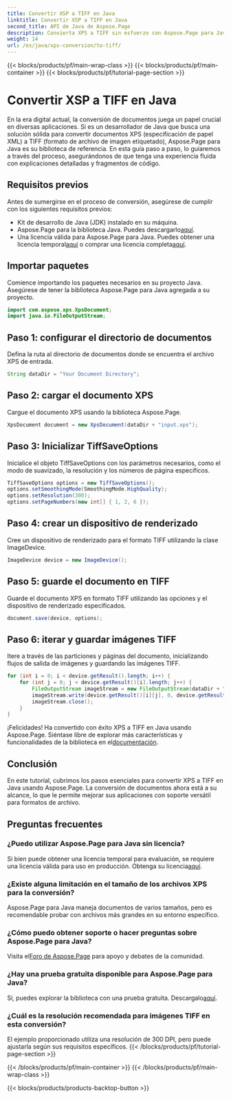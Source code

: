 ```yaml
---
title: Convertir XSP a TIFF en Java
linktitle: Convertir XSP a TIFF en Java
second_title: API de Java de Aspose.Page
description: Convierta XPS a TIFF sin esfuerzo con Aspose.Page para Java. Siga nuestra guía paso a paso para una integración perfecta. ¡Descargar ahora!
weight: 14
url: /es/java/xps-conversion/to-tiff/
---
```


{{< blocks/products/pf/main-wrap-class >}}
{{< blocks/products/pf/main-container >}}
{{< blocks/products/pf/tutorial-page-section >}}

# Convertir XSP a TIFF en Java

En la era digital actual, la conversión de documentos juega un papel crucial en diversas aplicaciones. Si es un desarrollador de Java que busca una solución sólida para convertir documentos XPS (especificación de papel XML) a TIFF (formato de archivo de imagen etiquetado), Aspose.Page para Java es su biblioteca de referencia. En esta guía paso a paso, lo guiaremos a través del proceso, asegurándonos de que tenga una experiencia fluida con explicaciones detalladas y fragmentos de código.
## Requisitos previos
Antes de sumergirse en el proceso de conversión, asegúrese de cumplir con los siguientes requisitos previos:
- Kit de desarrollo de Java (JDK) instalado en su máquina.
-  Aspose.Page para la biblioteca Java. Puedes descargarlo[aquí](https://releases.aspose.com/page/java/).
-  Una licencia válida para Aspose.Page para Java. Puedes obtener una licencia temporal[aquí](https://purchase.aspose.com/temporary-license/) o comprar una licencia completa[aquí](https://purchase.aspose.com/buy).
## Importar paquetes
Comience importando los paquetes necesarios en su proyecto Java. Asegúrese de tener la biblioteca Aspose.Page para Java agregada a su proyecto.
```java
import com.aspose.xps.XpsDocument;
import java.io.FileOutputStream;
```
## Paso 1: configurar el directorio de documentos
Defina la ruta al directorio de documentos donde se encuentra el archivo XPS de entrada.
```java
String dataDir = "Your Document Directory";
```
## Paso 2: cargar el documento XPS
Cargue el documento XPS usando la biblioteca Aspose.Page.
```java
XpsDocument document = new XpsDocument(dataDir + "input.xps");
```
## Paso 3: Inicializar TiffSaveOptions
Inicialice el objeto TiffSaveOptions con los parámetros necesarios, como el modo de suavizado, la resolución y los números de página específicos.
```java
TiffSaveOptions options = new TiffSaveOptions();
options.setSmoothingMode(SmoothingMode.HighQuality);
options.setResolution(300);
options.setPageNumbers(new int[] { 1, 2, 6 });
```
## Paso 4: crear un dispositivo de renderizado
Cree un dispositivo de renderizado para el formato TIFF utilizando la clase ImageDevice.
```java
ImageDevice device = new ImageDevice();
```
## Paso 5: guarde el documento en TIFF
Guarde el documento XPS en formato TIFF utilizando las opciones y el dispositivo de renderizado especificados.
```java
document.save(device, options);
```
## Paso 6: iterar y guardar imágenes TIFF
Itere a través de las particiones y páginas del documento, inicializando flujos de salida de imágenes y guardando las imágenes TIFF.
```java
for (int i = 0; i < device.getResult().length; i++) {
    for (int j = 0; j < device.getResult()[i].length; j++) {
        FileOutputStream imageStream = new FileOutputStream(dataDir + "XPStoTIFF" + "_" + (i + 1) + "_" + (j + 1) + ".tif");
        imageStream.write(device.getResult()[i][j], 0, device.getResult()[i][j].length);
        imageStream.close();
    }
}
```
 ¡Felicidades! Ha convertido con éxito XPS a TIFF en Java usando Aspose.Page. Siéntase libre de explorar más características y funcionalidades de la biblioteca en el[documentación](https://reference.aspose.com/page/java/).
## Conclusión
En este tutorial, cubrimos los pasos esenciales para convertir XPS a TIFF en Java usando Aspose.Page. La conversión de documentos ahora está a su alcance, lo que le permite mejorar sus aplicaciones con soporte versátil para formatos de archivo.
## Preguntas frecuentes
### ¿Puedo utilizar Aspose.Page para Java sin licencia?
 Si bien puede obtener una licencia temporal para evaluación, se requiere una licencia válida para uso en producción. Obtenga su licencia[aquí](https://purchase.aspose.com/buy).
### ¿Existe alguna limitación en el tamaño de los archivos XPS para la conversión?
Aspose.Page para Java maneja documentos de varios tamaños, pero es recomendable probar con archivos más grandes en su entorno específico.
### ¿Cómo puedo obtener soporte o hacer preguntas sobre Aspose.Page para Java?
 Visita el[Foro de Aspose.Page](https://forum.aspose.com/c/page/39) para apoyo y debates de la comunidad.
### ¿Hay una prueba gratuita disponible para Aspose.Page para Java?
 Sí, puedes explorar la biblioteca con una prueba gratuita. Descargalo[aquí](https://releases.aspose.com/).
### ¿Cuál es la resolución recomendada para imágenes TIFF en esta conversión?
El ejemplo proporcionado utiliza una resolución de 300 DPI, pero puede ajustarla según sus requisitos específicos.
{{< /blocks/products/pf/tutorial-page-section >}}

{{< /blocks/products/pf/main-container >}}
{{< /blocks/products/pf/main-wrap-class >}}

{{< blocks/products/products-backtop-button >}}
